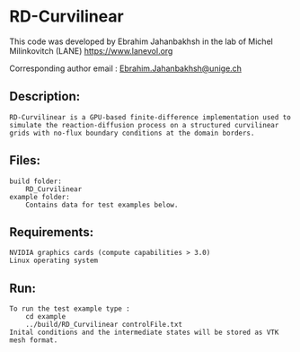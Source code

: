 # RD-Curvilinear
This code was developed by Ebrahim Jahanbakhsh in the lab of Michel Milinkovitch (LANE) https://www.lanevol.org

Corresponding author email : Ebrahim.Jahanbakhsh@unige.ch

## Description:
	RD-Curvilinear is a GPU-based finite-difference implementation used to simulate the reaction-diffusion process on a structured curvilinear grids with no-flux boundary conditions at the domain borders.

## Files:
	build folder:
		RD_Curvilinear
	example folder:
		Contains data for test examples below.

## Requirements:
	NVIDIA graphics cards (compute capabilities > 3.0)
	Linux operating system

## Run:
	To run the test example type :
		cd example
		../build/RD_Curvilinear controlFile.txt
	Inital conditions and the intermediate states will be stored as VTK mesh format.